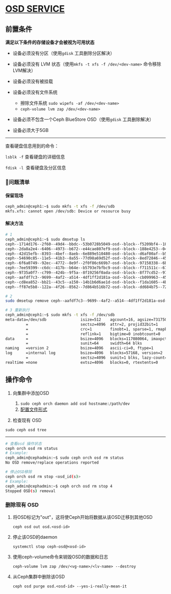 # [OSD SERVICE](https://docs.ceph.com/en/latest/cephadm/services/osd/)

## 前置条件

**满足以下条件的存储设备才会被视为可用状态**

- 设备必须没有分区（使用`gdisk` 工具删除分区解决）

- 设备必须没有 LVM 状态（使用`mkfs -t xfs -f /dev/<dev-name>` 命令移除LVM解决）
- 设备必须没有被挂载
- 设备必须没有文件系统 
  -  擦除文件系统 `sudo wipefs -af /dev/<dev-name>` 
  - `ceph-volume lvm zap /dev/<dev-name>`

- 设备必须不包含一个Ceph BlueStore OSD（使用`gdisk` 工具删除解决）
- 设备必须大于5GB

---

查看硬盘信息用到的命令：

`lsblk -f` 查看硬盘的详细信息 

`fdisk -l `查看硬盘及分区信息

### :bug:问题清单

#### 保留现场

```bash
ceph_admin@ceph1:~$ sudo mkfs -t xfs -f /dev/sdb
mkfs.xfs: cannot open /dev/sdb: Device or resource busy
```

#### 解决方法

```bash
# 1
ceph_admin@ceph1:~$ sudo dmsetup ls
ceph--1714d176--2f60--49d4--bbdc--53b0728b5049-osd--block--f5209bf4--1842--484e--8e01--f720edb64756     (253:8)
ceph--2da8a2e4--6406--4973--b672--e44cae807ef9-osd--block--188e4253--0463--4d44--94c1--8141bd4dc164     (253:9)
ceph--42d15efb--8393--4bef--8aeb--6e889e510480-osd--block--d6af00af--b5dd--45f8--b097--08c7ff44c77b     (253:4)
ceph--54690c85--11e5--41b3--8a55--77d98a69d52f-osd--block--8ed72846--45ae--4c29--be87--b4e1a85fc478     (253:5)
ceph--6f6a0749--92ec--4772--8e9f--2f0f86c669b7-osd--block--97158338--6bd5--480b--8baf--7c2553d680d1     (253:1)
ceph--7ee59399--c6dc--417b--b64e--b5793e7bfbc9-osd--block--f711511c--67f8--49bb--914a--dd091537c244     (253:2)
ceph--9735a0f7--c799--424b--9f5a--8f19256f0ada-osd--block--8f77cd52--97cb--4256--b04e--0c26d0d12b88     (253:6)
ceph--aafdf7c3--9699--4af2--a514--4df1ff2d181a-osd--block--cb099963--4592--4e7c--9345--8c62afdef49e     (253:0)
ceph--cd8ea852--bb21--43c5--a150--14b1b6d6ae1d-osd--block--f1da1605--4b5d--4aa6--baf6--c834da210bd5     (253:7)
ceph--ff87e5b8--122a--4f26--8562--7d864b516b72-osd--block--dd684b75--724b--4cb4--a0ca--53f3316aea52     (253:3)

# 2
sudo dmsetup remove ceph--aafdf7c3--9699--4af2--a514--4df1ff2d181a-osd--block--cb099963--4592--4e7c--9345--8c62afdef49e

# 3 重新执行
ceph_admin@ceph1:~$ sudo mkfs -t xfs -f /dev/sdb
meta-data=/dev/sdb               isize=512    agcount=16, agsize=7317504 blks
         =                       sectsz=4096  attr=2, projid32bit=1
         =                       crc=1        finobt=1, sparse=1, rmapbt=0
         =                       reflink=1    bigtime=0 inobtcount=0
data     =                       bsize=4096   blocks=117080064, imaxpct=25
         =                       sunit=64     swidth=64 blks
naming   =version 2              bsize=4096   ascii-ci=0, ftype=1
log      =internal log           bsize=4096   blocks=57168, version=2
         =                       sectsz=4096  sunit=1 blks, lazy-count=1
realtime =none                   extsz=4096   blocks=0, rtextents=0

```





## 操作命令

1. 向集群中添加OSD
   1.  `sudo ceph orch daemon add osd hostname:/path/dev`
   2.  [配置文件形式](https://docs.ceph.com/en/latest/cephadm/services/osd/#advanced-osd-service-specifications)


2. 检查现有 OSD

`sudo ceph osd tree`

---

```bash
# 查看osd 操作状态
ceph orch osd rm status
# Example:
ceph_admin@cephadmin:~$ sudo ceph orch osd rm status
No OSD remove/replace operations reported
```

```bash
# 停止OSD移除
ceph orch osd rm stop <osd_id(s)>
# Example:
ceph_admin@cephadmin:~$ ceph orch osd rm stop 4
Stopped OSD(s) removal
```



### 删除现有 OSD

1. 将OSD标记为"out"，这将使Ceph开始将数据从该OSD迁移到其他OSD

   `ceph osd out osd.<osd-id>`

2. 停止该OSD的daemon

   `systemctl stop ceph-osd@<osd-id>`

3. 使用ceph-volume命令来销毁OSD的数据和日志

   `ceph-volume lvm zap /dev/<vg-name>/<lv-name> --destroy`

4. 从Ceph集群中删除该OSD

   `ceph osd purge osd.<osd-id> --yes-i-really-mean-it`





